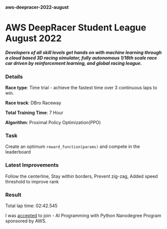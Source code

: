 #### aws-deepracer-2022-august

# **AWS DeepRacer Student League August 2022**

##### Developers of all skill levels get hands on with machine learning through a cloud based 3D racing simulator, fully autonomous 1/18th scale race car driven by reinforcement learning, and global racing league.

### **Details**

**Race type**: Time trial - achieve the fastest time over 3 continuous laps to win.

**Race track**: DBro Raceway

**Total Training Time**: 7 Hour

**Algorithm**: Proximal Policy Optimization(PPO)

### **Task**

Create an optimum ```reward_function(params)``` and compete in the leaderboard

### **Latest Improvements**

Follow the centerline, Stay within borders, Prevent zig-zag, Added speed threshold to improve rank

### **Result**

Total lap time: 02:42.545

I was [accepted](https://github.com/n1ghtf4l1/aws-deepracer-2022-august/blob/main/AWS-Udacity-course-Sponsorship.png) to join - AI Programming with Python Nanodegree Program sponsored by AWS.
